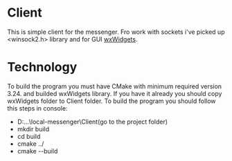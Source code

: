 # Client
This is simple client for the messenger. Fro work with sockets i've picked up <winsock2.h> library and for GUI [wxWidgets](https://www.wxwidgets.org).

# Technology
To build the program you must have CMake with minimum required version 3.24. and builded wxWidgets library. If you have it already you should copy wxWidgets folder to Client folder. To build the program you should follow this steps in console:
- D:\...\local-messenger\Client(go to the project folder)
- mkdir build
- cd build
- cmake ../
- cmake --build

